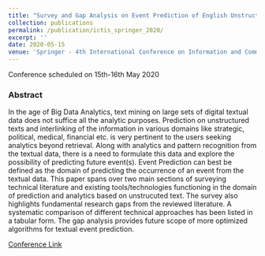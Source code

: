 ```yaml
---
title: "Survey and Gap Analysis on Event Prediction of English Unstructured Texts"
collection: publications
permalink: /publication/ictis_springer_2020/
excerpt: ''
date: 2020-05-15
venue: 'Springer - 4th International Conference on Information and Communication Technology for Intelligent Systems (ICTIS 2020)'
---
```

Conference scheduled on 15th-16th May 2020

<h3>Abstract</h3>
In the age of Big Data Analytics, text mining on large sets of digital textual data does not suffice all the analytic purposes. 
Prediction on unstructured texts and interlinking of the information in various domains like strategic, political, medical, financial etc. is very pertinent to the users seeking analytics beyond retrieval. Along with analytics and pattern recognition from the textual data, there is a need to formulate this data and explore the possibility of predicting future event(s). Event Prediction can best be defined as the domain of predicting the occurrence of an event from the textual data. This paper spans over two main sections of surveying technical literature and existing tools/technologies functioning in the domain of prediction and analytics based on unstrucuted text. The survey also highlights fundamental research gaps from the reviewed literature. A systematic comparison of different technical approaches has been listed in a tabular form. The gap analysis provides future scope of more optimized algorithms for textual event prediction.
<br>

[Conference Link](https://ictis.in/)

